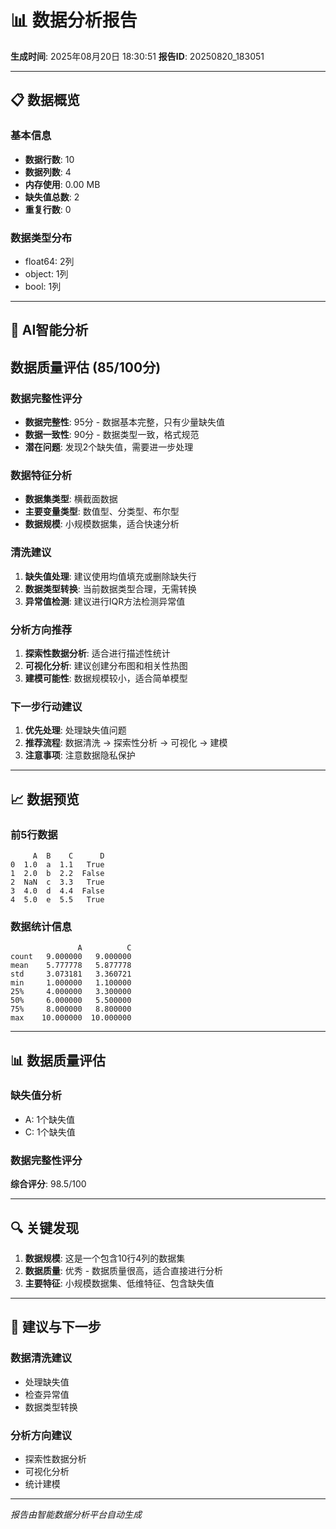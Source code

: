 # 📊 数据分析报告

**生成时间**: 2025年08月20日 18:30:51
**报告ID**: 20250820_183051

---

## 📋 数据概览

### 基本信息
- **数据行数**: 10
- **数据列数**: 4
- **内存使用**: 0.00 MB
- **缺失值总数**: 2
- **重复行数**: 0

### 数据类型分布
- float64: 2列
- object: 1列
- bool: 1列

---

## 🤖 AI智能分析


## 数据质量评估 (85/100分)

### 数据完整性评分
- **数据完整性**: 95分 - 数据基本完整，只有少量缺失值
- **数据一致性**: 90分 - 数据类型一致，格式规范
- **潜在问题**: 发现2个缺失值，需要进一步处理

### 数据特征分析
- **数据集类型**: 横截面数据
- **主要变量类型**: 数值型、分类型、布尔型
- **数据规模**: 小规模数据集，适合快速分析

### 清洗建议
1. **缺失值处理**: 建议使用均值填充或删除缺失行
2. **数据类型转换**: 当前数据类型合理，无需转换
3. **异常值检测**: 建议进行IQR方法检测异常值

### 分析方向推荐
1. **探索性数据分析**: 适合进行描述性统计
2. **可视化分析**: 建议创建分布图和相关性热图
3. **建模可能性**: 数据规模较小，适合简单模型

### 下一步行动建议
1. **优先处理**: 处理缺失值问题
2. **推荐流程**: 数据清洗 → 探索性分析 → 可视化 → 建模
3. **注意事项**: 注意数据隐私保护
        

---

## 📈 数据预览

### 前5行数据
```
     A  B    C      D
0  1.0  a  1.1   True
1  2.0  b  2.2  False
2  NaN  c  3.3   True
3  4.0  d  4.4  False
4  5.0  e  5.5   True
```

### 数据统计信息
```
               A          C
count   9.000000   9.000000
mean    5.777778   5.877778
std     3.073181   3.360721
min     1.000000   1.100000
25%     4.000000   3.300000
50%     6.000000   5.500000
75%     8.000000   8.800000
max    10.000000  10.000000
```

---

## 📊 数据质量评估

### 缺失值分析
- A: 1个缺失值
- C: 1个缺失值

### 数据完整性评分
**综合评分**: 98.5/100

---

## 🔍 关键发现

1. **数据规模**: 这是一个包含10行4列的数据集
2. **数据质量**: 优秀 - 数据质量很高，适合直接进行分析
3. **主要特征**: 小规模数据集、低维特征、包含缺失值

---

## 📝 建议与下一步

### 数据清洗建议
- 处理缺失值
- 检查异常值
- 数据类型转换

### 分析方向建议
- 探索性数据分析
- 可视化分析
- 统计建模

---

*报告由智能数据分析平台自动生成*
